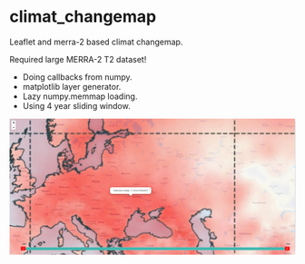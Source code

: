 # climat_changemap
Leaflet and merra-2 based climat changemap.

Required large MERRA-2 T2 dataset!

* Doing callbacks from numpy.
* matplotlib layer generator.
* Lazy numpy.memmap loading.
* Using 4 year sliding window.

![screenshot](https://github.com/hamsteruser/climat_changemap/blob/3d59945d6c0f279bb8c5d9bc88b18b2129b4fc0f/example_screen.png)

